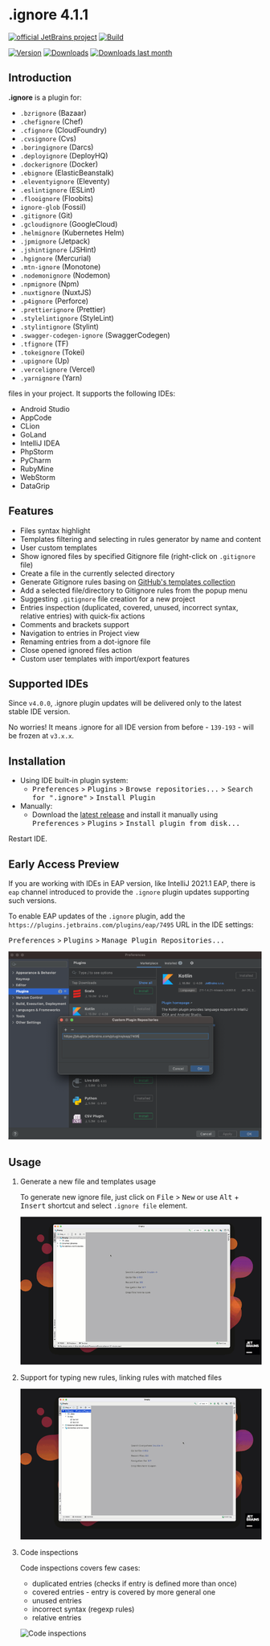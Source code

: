 .ignore 4.1.1
=============

[![official JetBrains project](https://jb.gg/badges/official.svg)][jb:confluence-on-gh]
[![Build](https://github.com/JetBrains/idea-gitignore/workflows/Build/badge.svg)][gh:build]

[![Version](http://phpstorm.espend.de/badge/7495/version)][plugin-website]
[![Downloads](http://phpstorm.espend.de/badge/7495/downloads)][plugin-website]
[![Downloads last month](http://phpstorm.espend.de/badge/7495/last-month)][plugin-website]

Introduction
------------

<!-- Plugin description -->

**.ignore** is a plugin for:

- `.bzrignore` (Bazaar)
- `.chefignore` (Chef)
- `.cfignore` (CloudFoundry)
- `.cvsignore` (Cvs)
- `.boringignore` (Darcs)
- `.deployignore` (DeployHQ)
- `.dockerignore` (Docker)
- `.ebignore` (ElasticBeanstalk)
- `.eleventyignore` (Eleventy)
- `.eslintignore` (ESLint)
- `.flooignore` (Floobits)
- `ignore-glob` (Fossil)
- `.gitignore` (Git)
- `.gcloudignore` (GoogleCloud)
- `.helmignore` (Kubernetes Helm)
- `.jpmignore` (Jetpack)
- `.jshintignore` (JSHint)
- `.hgignore` (Mercurial)
- `.mtn-ignore` (Monotone)
- `.nodemonignore` (Nodemon)
- `.npmignore` (Npm)
- `.nuxtignore` (NuxtJS)
- `.p4ignore` (Perforce)
- `.prettierignore` (Prettier)
- `.stylelintignore` (StyleLint)
- `.stylintignore` (Stylint)
- `.swagger-codegen-ignore` (SwaggerCodegen)
- `.tfignore` (TF)
- `.tokeignore` (Tokei)
- `.upignore` (Up)
- `.vercelignore` (Vercel)
- `.yarnignore` (Yarn)

files in your project. It supports the following IDEs:

- Android Studio
- AppCode
- CLion
- GoLand
- IntelliJ IDEA
- PhpStorm
- PyCharm
- RubyMine
- WebStorm
- DataGrip


Features
--------

- Files syntax highlight
- Templates filtering and selecting in rules generator by name and content
- User custom templates
- Show ignored files by specified Gitignore file (right-click on `.gitignore` file)
- Create a file in the currently selected directory
- Generate Gitignore rules basing on [GitHub's templates collection][github-gitignore]
- Add a selected file/directory to Gitignore rules from the popup menu
- Suggesting `.gitignore` file creation for a new project
- Entries inspection (duplicated, covered, unused, incorrect syntax, relative entries) with quick-fix actions
- Comments and brackets support
- Navigation to entries in Project view
- Renaming entries from a dot-ignore file
- Close opened ignored files action
- Custom user templates with import/export features

<!-- Plugin description end -->

Supported IDEs
--------------

Since `v4.0.0`, .ignore plugin updates will be delivered only to the latest stable IDE version.

No worries! It means .ignore for all IDE version from before - `139-193` - will be frozen at `v3.x.x`.


Installation
------------

- Using IDE built-in plugin system:
    - <kbd>Preferences</kbd> > <kbd>Plugins</kbd> > <kbd>Browse repositories...</kbd> > <kbd>Search for ".ignore"</kbd> > <kbd>Install Plugin</kbd>
- Manually:
    - Download the [latest release][latest-release] and install it manually using <kbd>Preferences</kbd> > <kbd>Plugins</kbd> > <kbd>Install plugin from disk...</kbd>

Restart IDE.


Early Access Preview
--------------------
If you are working with IDEs in EAP version, like IntelliJ 2021.1 EAP, there is `eap` channel introduced to provide the `.ignore` plugin updates supporting such versions.

To enable EAP updates of the `.ignore` plugin, add the `https://plugins.jetbrains.com/plugins/eap/7495` URL in the IDE settings:

<kbd>Preferences</kbd> > <kbd>Plugins</kbd> > <kbd>Manage Plugin Repositories...</kbd>

![EAP Channel](./.github/readme/eap.png)

Usage
-----

1. Generate a new file and templates usage

   To generate new ignore file, just click on <kbd>File</kbd> > <kbd>New</kbd> or use <kbd>Alt</kbd> + <kbd>Insert</kbd> shortcut and select `.ignore file` element.

   ![Generate new file](./.github/readme/new-file.gif)

2. Support for typing new rules, linking rules with matched files

   ![Support for typing new rules](./.github/readme/navigation.gif)

3. Code inspections

   Code inspections covers few cases:

    - duplicated entries (checks if entry is defined more than once)
    - covered entries - entry is covered by more general one
    - unused entries
    - incorrect syntax (regexp rules)
    - relative entries

   ![Code inspections](./.github/readme/inspections.gif)


[github-gitignore]:    https://github.com/github/gitignore
[plugin-website]:      https://plugins.jetbrains.com/plugin/7495
[latest-release]:      https://github.com/JetBrains/idea-gitignore/releases/latest

[jb:confluence-on-gh]: https://confluence.jetbrains.com/display/ALL/JetBrains+on+GitHub
[gh:build]:            https://github.com/JetBrains/idea-gitignore/actions?query=workflow%3ABuild
